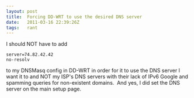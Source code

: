 ```yaml
---
layout: post
title:  Forcing DD-WRT to use the desired DNS server
date:   2011-03-16 22:39:26Z
tags:   rant
---
```


I should NOT have to add

    server=74.82.42.42
    no-resolv

to my DNSMasq config in DD-WRT in order for it to use the DNS server I want it to
and NOT my ISP's DNS servers with their lack of IPv6 Google and spamming queries
for non-existent domains.  And yes, I did set the DNS server on the main setup page.

